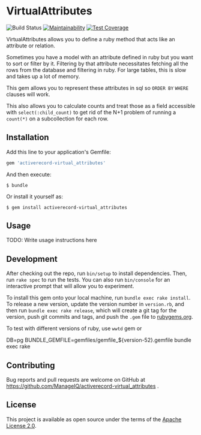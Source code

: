 # VirtualAttributes

![Build Status](https://github.com/ManageIQ/activerecord-virtual_attributes/actions/workflows/ci.yml/badge.svg)
[![Maintainability](https://api.codeclimate.com/v1/badges/e1a0c26941c00f4edb55/maintainability)](https://codeclimate.com/github/ManageIQ/activerecord-virtual_attributes/maintainability)
[![Test Coverage](https://api.codeclimate.com/v1/badges/e1a0c26941c00f4edb55/test_coverage)](https://codeclimate.com/github/ManageIQ/activerecord-virtual_attributes/test_coverage)

VirtualAttributes allows you to define a ruby method that acts like an attribute or relation.

Sometimes you have a model with an attribute defined in ruby but you want to sort or filter by it. Filtering by that attribute necessitates fetching all the rows from the database and filtering in ruby. For large tables, this is slow and takes up a lot of memory.

This gem allows you to represent these attributes in sql so `ORDER BY` `WHERE` clauses will work.

This also allows you to calculate counts and treat those as a field accessible with `select(:child_count)` to get rid of the N+1 problem of running a `count(*)` on a subcollection for each row.

## Installation

Add this line to your application's Gemfile:

```ruby
gem 'activerecord-virtual_attributes'
```

And then execute:

    $ bundle

Or install it yourself as:

    $ gem install activerecord-virtual_attributes

## Usage

TODO: Write usage instructions here

## Development

After checking out the repo, run `bin/setup` to install dependencies. Then, run `rake spec` to run the tests. You can also run `bin/console` for an interactive prompt that will allow you to experiment.

To install this gem onto your local machine, run `bundle exec rake install`. To release a new version, update the version number in `version.rb`, and then run `bundle exec rake release`, which will create a git tag for the version, push git commits and tags, and push the `.gem` file to [rubygems.org](https://rubygems.org).


To test with different versions of ruby, use `wwtd` gem or

DB=pg BUNDLE_GEMFILE=gemfiles/gemfile_${version-52}.gemfile bundle exec rake

## Contributing

Bug reports and pull requests are welcome on GitHub at https://github.com/ManageIQ/activerecord-virtual_attributes .

## License

This project is available as open source under the terms of the [Apache License 2.0](http://www.apache.org/licenses/LICENSE-2.0).

